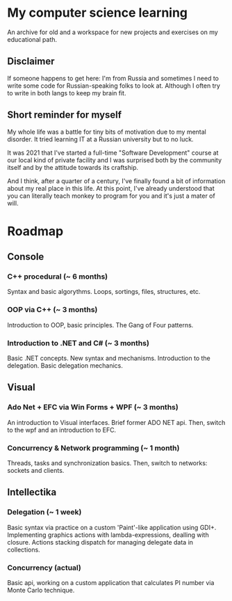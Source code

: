 # My computer science learning

An archive for old and a workspace for new projects and exercises on my educational path.

## Disclaimer

If someone happens to get here: I'm from Russia and sometimes I need to write
some code for Russian-speaking folks to look at. Although I often try to write in 
both langs to keep my brain fit.

## Short reminder for myself

My whole life was a battle for tiny bits of motivation due to my mental disorder.
It tried learning IT at a Russian university but to no luck.

It was 2021 that I've started a full-time "Software Development" course at our local kind of private facility and I was surprised both by the community itself and by the attitude towards its craftship.

And I think, after a quarter of a century, I've finally found a bit of information about my real place in this life. At this point, I've already understood that you can literally teach monkey to program for you and it's just a mater of will.

# Roadmap

## Console

### C++ procedural (~ 6 months)
 Syntax and basic algorythms. Loops, sortings, files, structures, etc.

### OOP via C++ (~ 3 months)
 Introduction to OOP, basic principles. The Gang of Four patterns.

### Introduction to .NET and C# (~ 3 months)
 Basic .NET concepts. New syntax and mechanisms.
 Introduction to the delegation. Basic delegation mechanics.

## Visual

### Ado Net + EFC  via  Win Forms + WPF (~ 3 months)
 An introduction to Visual interfaces. Brief former ADO NET api.
 Then, switch to the wpf and an introduction to EFC.

### Concurrency & Network programming (~ 1 month)
 Threads, tasks and synchronization basics. Then, switch to networks: sockets and clients.

## Intellectika

### Delegation (~ 1 week)
Basic syntax via practice on a custom 'Paint'-like application using GDI+. Implementing graphics actions with lambda-expressions, dealling with closure. Actions stacking dispatch for managing delegate data in collections.

### Concurrency (actual)
Basic api, working on a custom application that calculates PI number via Monte Carlo technique.
